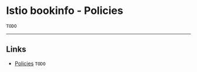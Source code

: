 
# Istio bookinfo - Policies

`TODO`

---

## Links
* [Policies](https://istio.io/docs/tasks/policy-enforcement/)
`TODO`
